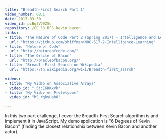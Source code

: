 ```yaml
---
title: "Breadth-First Search Part 1"
video_number: 68.1
date: 2017-03-30
video_id: piBq7VD0ZSo
repository: /CC_68_BFS_kevin_bacon
links:
- title: "The Nature of Code Part 2 (Spring 2017) - Intelligence and Learning"  
  url: "https://github.com/shiffman/NOC-S17-2-Intelligence-Learning"
- title: "Nature of Code"  
  url: "http://natureofcode.com/"
- title: "The Oracle of Bacon"  
  url: "http://oracleofbacon.org/"
- title: "Breadth-First Search on Wikipedia"  
  url: "https://en.wikipedia.org/wiki/Breadth-first_search"
  
videos:
- title: "My Video on Associative Arrays"
  video_id: "_5jdE6RKxVk"
- title: "My Video on Prototypes"
  video_id: "hS_WqkyUah8"
  
---
```


In this two part challenge, I cover the Breadth-First Search algorithm is and implement it in JavaScript. My demo application is "6 Degrees of Kevin Bacon" (finding the closest relationship between Kevin Bacon and another actor).


